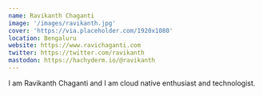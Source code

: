 ```yaml
---
name: Ravikanth Chaganti
image: '/images/ravikanth.jpg'
cover: 'https://via.placeholder.com/1920x1080'
location: Bengaluru
website: https://www.ravichaganti.com
twitter: https://twitter.com/ravikanth
mastodon: https://hachyderm.io/@ravikanth
---
```

I am Ravikanth Chaganti and I am cloud native enthusiast and technologist.